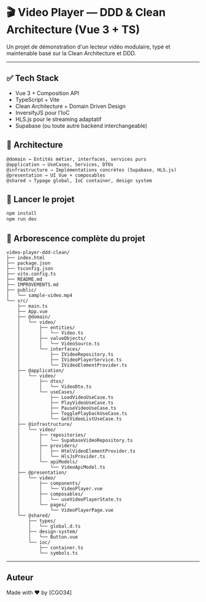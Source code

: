 # 🎬 Video Player — DDD & Clean Architecture (Vue 3 + TS)

Un projet de démonstration d'un lecteur vidéo modulaire, typé et maintenable basé sur la Clean Architecture et DDD.

---

## ✅ Tech Stack
- Vue 3 + Composition API
- TypeScript + Vite
- Clean Architecture + Domain Driven Design
- InversifyJS pour l'IoC
- HLS.js pour le streaming adaptatif
- Supabase (ou toute autre backend interchangeable)

## 📂 Architecture
```
@domain → Entités métier, interfaces, services purs
@application → UseCases, Services, DTOs
@infrastructure → Implémentations concrètes (Supabase, HLS.js)
@presentation → UI Vue + composables
@shared → Typage global, IoC container, design system
```

## 🚀 Lancer le projet
```bash
npm install
npm run dev
```

## 🧱 Arborescence complète du projet

```tree
video-player-ddd-clean/
├── index.html
├── package.json
├── tsconfig.json
├── vite.config.ts
├── README.md
├── IMPROVEMENTS.md
├── public/
│   └── sample-video.mp4
└── src/
    ├── main.ts
    ├── App.vue
    ├── @domain/
    │   └── video/
    │       ├── entities/
    │       │   └── Video.ts
    │       ├── valueObjects/
    │       │   └── VideoSource.ts
    │       └── interfaces/
    │           ├── IVideoRepository.ts
    │           ├── IVideoPlayerService.ts
    │           └── IVideoElementProvider.ts
    ├── @application/
    │   └── video/
    │       ├── dtos/
    │       │   └── VideoDto.ts
    │       └── useCases/
    │           ├── LoadVideoUseCase.ts
    │           ├── PlayVideoUseCase.ts
    │           ├── PauseVideoUseCase.ts
    │           ├── TogglePlaybackUseCase.ts
    │           └── GetVideoListUseCase.ts
    ├── @infrastructure/
    │   └── video/
    │       ├── repositories/
    │       │   └── SupabaseVideoRepository.ts
    │       ├── providers/
    │       │   ├── HtmlVideoElementProvider.ts
    │       │   └── HlsJsProvider.ts
    │       └── apiModels/
    │           └── VideoApiModel.ts
    ├── @presentation/
    │   └── video/
    │       ├── components/
    │       │   └── VideoPlayer.vue
    │       ├── composables/
    │       │   └── useVideoPlayerState.ts
    │       └── pages/
    │           └── VideoPlayerPage.vue
    └── @shared/
        ├── types/
        │   └── global.d.ts
        ├── design-system/
        │   └── Button.vue
        └── ioc/
            ├── container.ts
            └── symbols.ts
```

---

## Auteur
Made with ❤️ by [CGO34]

